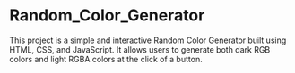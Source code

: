 # Random_Color_Generator
This project is a simple and interactive Random Color Generator built using HTML, CSS, and JavaScript. It allows users to generate both dark RGB colors and light RGBA colors at the click of a button.
